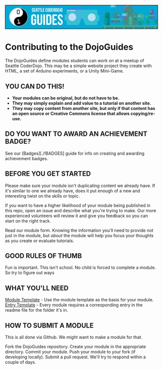 <img src="../images/guideshero.png" title="Contributing to the DojoGuides">

# Contributing to the DojoGuides

The DojoGuides define modules students can work on at a meetup of Seattle CoderDojo. This may be a simple website project they create with HTML, a set of Arduino experiments, or a Unity Mini-Game.

## YOU CAN DO THIS!

* **Your modules can be original, but do not have to be.**
* **They may simply explain and add value to a tutorial on another site.**
* **They may copy content from another site, but only if that content has an open source or Creative Commons license that allows copying/re-use.**

## DO YOU WANT TO AWARD AN ACHIEVEMENT BADGE?

See our [Badges][./!BADGES] guide for info on creating and awarding achievement badges.

## BEFORE YOU GET STARTED

Please make sure your module isn't duplicating content we already have. If it's similar to one we already have, does it put enough of a new and interesting twist on the skills or topic.

If you want to have a higher likelihood of your module being published in this repo, open an issue and describe what you're trying to make. Our more experienced volunteers will review it and give you feedback so you can start on the right track.

Read our module form. Knowing the information you'll need to provide not just in the module, but *about* the module will help you focus your thoughts as you create or evaluate tutorials.

## GOOD RULES OF THUMB

Fun is important. This isn't school. No child is forced to complete a module. So try to figure out ways

## WHAT YOU'LL NEED

[Module Template](./Module_Template.md) - Use the module template as the basis for your module.
[Entry Template](./EntryTemplate.md) - Every module requires a corresponding entry in the readme file for the folder it's in. 

## HOW TO SUBMIT A MODULE

This is all done via Github. We might want to make a module for that.

Fork the DojoGuides repository. Create your module in the appropriate directory. Commit your module. Push your module to your fork (if developing locally). Submit a pull request. We'll try to respond within a couple of days.


